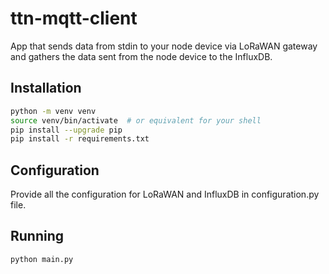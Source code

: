# ttn-mqtt-client

App that sends data from stdin to your node device via LoRaWAN gateway and gathers the data sent from the node device to the InfluxDB.


## Installation
```bash
python -m venv venv
source venv/bin/activate  # or equivalent for your shell
pip install --upgrade pip
pip install -r requirements.txt
```

## Configuration
Provide all the configuration for LoRaWAN and InfluxDB in configuration.py file.

## Running
```bash
python main.py
```
